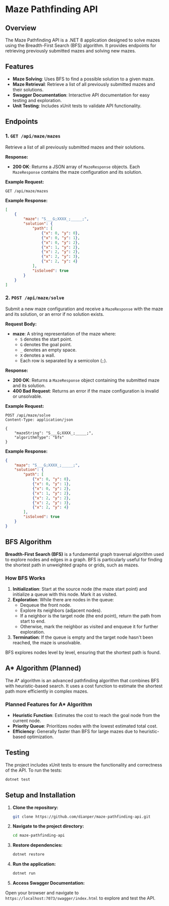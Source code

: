 # Maze Pathfinding API

## Overview

The Maze Pathfinding API is a .NET 8 application designed to solve mazes using the Breadth-First Search (BFS) algorithm. It provides endpoints for retrieving previously submitted mazes and solving new mazes.

## Features

- **Maze Solving**: Uses BFS to find a possible solution to a given maze.
- **Maze Retrieval**: Retrieve a list of all previously submitted mazes and their solutions.
- **Swagger Documentation**: Interactive API documentation for easy testing and exploration.
- **Unit Testing**: Includes xUnit tests to validate API functionality.

## Endpoints

### 1. `GET /api/maze/mazes`

Retrieve a list of all previously submitted mazes and their solutions.

**Response:**

- **200 OK**: Returns a JSON array of `MazeResponse` objects. Each `MazeResponse` contains the maze configuration and its solution.

**Example Request:**

```http
GET /api/maze/mazes
```

**Example Response:**

```json
[
    {
        "maze": "S___G;XXXX_;_____;",
        "solution": {
            "path": [
                {"x": 0, "y": 0},
                {"x": 0, "y": 1},
                {"x": 0, "y": 2},
                {"x": 1, "y": 2},
                {"x": 2, "y": 2},
                {"x": 2, "y": 3},
                {"x": 2, "y": 4}
            ],
            "isSolved": true
        }
    }
]
```

### 2. `POST /api/maze/solve`

Submit a new maze configuration and receive a `MazeResponse` with the maze and its solution, or an error if no solution exists.

**Request Body:**

- **maze**: A string representation of the maze where:
  - `S` denotes the start point.
  - `G` denotes the goal point.
  - `_` denotes an empty space.
  - `X` denotes a wall.
  - Each row is separated by a semicolon (`;`).

**Response:**

- **200 OK**: Returns a `MazeResponse` object containing the submitted maze and its solution.
- **400 Bad Request**: Returns an error if the maze configuration is invalid or unsolvable.

**Example Request:**

```http
POST /api/maze/solve
Content-Type: application/json

{
    "mazeString": "S___G;XXXX_;_____;",
    "algorithmType": "bfs"
}
```

**Example Response:**

```json
{
    "maze": "S___G;XXXX_;_____;",
    "solution": {
        "path": [
            {"x": 0, "y": 0},
            {"x": 0, "y": 1},
            {"x": 0, "y": 2},
            {"x": 1, "y": 2},
            {"x": 2, "y": 2},
            {"x": 2, "y": 3},
            {"x": 2, "y": 4}
        ],
        "isSolved": true
    }
}
```

## BFS Algorithm

**Breadth-First Search (BFS)** is a fundamental graph traversal algorithm used to explore nodes and edges in a graph. BFS is particularly useful for finding the shortest path in unweighted graphs or grids, such as mazes.

### How BFS Works

1. **Initialization**: Start at the source node (the maze start point) and initialize a queue with this node. Mark it as visited.
2. **Exploration**: While there are nodes in the queue:
   - Dequeue the front node.
   - Explore its neighbors (adjacent nodes).
   - If a neighbor is the target node (the end point), return the path from start to end.
   - Otherwise, mark the neighbor as visited and enqueue it for further exploration.
3. **Termination**: If the queue is empty and the target node hasn't been reached, the maze is unsolvable.

BFS explores nodes level by level, ensuring that the shortest path is found.

## A* Algorithm (Planned)

The A* algorithm is an advanced pathfinding algorithm that combines BFS with heuristic-based search. It uses a cost function to estimate the shortest path more efficiently in complex mazes.

### Planned Features for A* Algorithm

- **Heuristic Function**: Estimates the cost to reach the goal node from the current node.
- **Priority Queue**: Prioritizes nodes with the lowest estimated total cost.
- **Efficiency**: Generally faster than BFS for large mazes due to heuristic-based optimization.

## Testing

The project includes xUnit tests to ensure the functionality and correctness of the API. To run the tests:

```bash
dotnet test
```

## Setup and Installation

1. **Clone the repository:**

    ```bash
    git clone https://github.com/dianper/maze-pathfinding-api.git
    ```

2. **Navigate to the project directory:**

    ```bash
    cd maze-pathfinding-api
    ```

3. **Restore dependencies:**

    ```bash
    dotnet restore
    ```

4. **Run the application:**

    ```bash
    dotnet run
    ```

5. **Access Swagger Documentation:**

Open your browser and navigate to `https://localhost:7073/swagger/index.html` to explore and test the API.